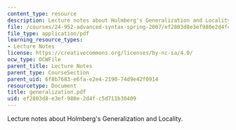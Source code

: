 ```yaml
---
content_type: resource
description: Lecture notes about Holmberg's Generalization and Locality.
file: /courses/24-952-advanced-syntax-spring-2007/ef2803d8e3ef980e2d4fc5d711b30409_generalization.pdf
file_type: application/pdf
learning_resource_types:
- Lecture Notes
license: https://creativecommons.org/licenses/by-nc-sa/4.0/
ocw_type: OCWFile
parent_title: Lecture Notes
parent_type: CourseSection
parent_uid: 6f8b7683-e6fa-e2e4-2190-74d9e42f0914
resourcetype: Document
title: generalization.pdf
uid: ef2803d8-e3ef-980e-2d4f-c5d711b30409
---
```

Lecture notes about Holmberg's Generalization and Locality.